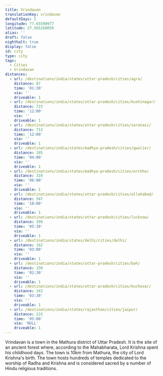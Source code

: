 ```yaml
---
title: Vrindavan
translationKey: vrindavan
defaultDays: 2
longitude: 77.65590977
latitude: 27.565268059
alias: ''
draft: false
nighthalt: true
display: false
id: city
type: city
tags:
  - Cities
  - Vrindavan
distances:
  - url: /destinations/india/states/uttar-pradesh/cities/agra/
    distance: 87
    time: '01:30'
    via: ''
    driveable: 1
  - url: /destinations/india/states/uttar-pradesh/cities/kushinagar/
    distance: 723
    time: '12:00'
    via: ''
    driveable: 1
  - url: /destinations/india/states/uttar-pradesh/cities/varanasi/
    distance: 713
    time: '12:00'
    via: ''
    driveable: 1
  - url: /destinations/india/states/madhya-pradesh/cities/gwalior/
    distance: 185
    time: '04:00'
    via: ''
    driveable: 1
  - url: /destinations/india/states/madhya-pradesh/cities/orchha/
    distance: 319
    time: '06:00'
    via: ''
    driveable: 1
  - url: /destinations/india/states/uttar-pradesh/cities/allahabad/
    distance: 587
    time: '10:00'
    via: ''
    driveable: 1
  - url: /destinations/india/states/uttar-pradesh/cities/lucknow/
    distance: 399
    time: '05:30'
    via: ''
    driveable: 1
  - url: /destinations/india/states/delhi/cities/delhi/
    distance: 162
    time: '03:00'
    via: ''
    driveable: 1
  - url: /destinations/india/states/uttar-pradesh/cities/bah/
    distance: 150
    time: '02:30'
    via: ''
    driveable: 1
  - url: /destinations/india/states/uttar-pradesh/cities/kuchesar/
    distance: 163
    time: '03:30'
    via: ''
    driveable: 1
  - url: /destinations/india/states/rajasthan/cities/jaipur/
    distance: 233
    time: '05:00'
    via: 'NULL'
    driveable: 1
---
```














































































Vrindavan is a town in the Mathura district of Uttar Pradesh. It is the site of an ancient forest where, according to the Mahabharata, Lord Krishna spent his childhood days. The town is 10km from Mathura, the city of Lord Krishna's birth. The town hosts hundreds of temples dedicated to the worship of Radha and Krishna and is considered sacred by a number of Hindu religious traditions.